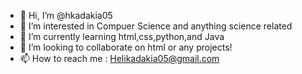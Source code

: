 - 👋 Hi, I’m @hkadakia05
- 👀 I’m interested in Compuer Science and anything science related
- 🌱 I’m currently learning html,css,python,and Java
- 💞️ I’m looking to collaborate on html or any projects!
- 📫 How to reach me : Helikadakia05@gmail.com

<!---
hkadakia05/hkadakia05 is a ✨ special ✨ repository because its `README.md` (this file) appears on your GitHub profile.
You can click the Preview link to take a look at your changes.
--->
